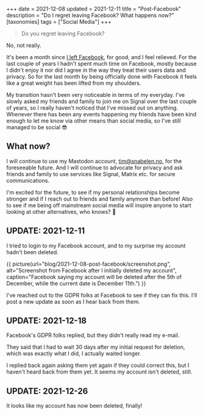 +++
date = 2021-12-08
updated = 2021-12-11
title = "Post-Facebook"
description = "Do I regret leaving Facebook? What happens now?"
[taxonomies]
tags = ["Social Media"] 
+++

> Do you regret leaving Facebook?

No, not really.

It's been a month since [I left Facebook](/blog/goodbye-facebook), for good, and I feel relieved. For 
the last couple of years I hadn't spent much time on Facebook, mostly because
I didn't enjoy it nor did I agree in the way they treat their users data and
privacy. So for the last month by being officially done with Facebook
it feels like a great weight has been lifted from my shoulders.

My transition hasn't been very noticeable in terms of my everyday. I've slowly
asked my friends and family to join me on Signal over the last couple of years,
so I really haven't noticed that I've missed out on anything. Whenever there has
been any events happening my friends have been kind enough to let me know via
other means than social media, so I've still managed to be social 😎

## What now?

I will continue to use my Mastodon account, [tim@snabelen.no](https://snabelen.no/@tim),
for the foreseeable future. And I will continue to advocate for privacy and ask 
friends and family to use services like Signal, Matrix etc. for secure
communications.

I'm excited for the future, to see if my personal relationships become stronger
and if I reach out to friends and family anymore than before! Also to see if
me being off mainstream social media will inspire anyone to start looking at 
other alternatives, who knows? 🤷

## UPDATE: 2021-12-11

I tried to login to my Facebook account, and to my surprise my account hadn't 
been deleted.

{{ picture(url="blog/2021-12-08-post-facebook/screenshot.png", 
  alt="Screenshot from Facebook after I initially deleted my account", 
  caption="Facebook saying my account will be deleted after the 5th of December, while the current date is December 11th.") }}

I've reached out to the GDPR folks at Facebook to see if they can fix this.
I'll post a new update as soon as I hear back from them.

## UPDATE: 2021-12-18

Facebook's GDPR folks replied, but they didn't really read my e-mail.

They said that I had to wait 30 days after my initial request for deletion, 
which was exactly what I did, I actually waited longer.

I replied back again asking them yet again if they could correct this, but I 
haven't heard back from them yet. It seems my account isn't deleted, still.

## UPDATE: 2021-12-26

It looks like my account has now been deleted, finally!

